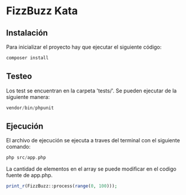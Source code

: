 # FizzBuzz Kata
## Instalación
Para inicializar el proyecto hay que ejecutar el siguiente código:
~~~php
composer install
~~~
## Testeo
Los test se encuentran en la carpeta 'tests/'. Se pueden ejecutar de la siguiente manera:

~~~php
vendor/bin/phpunit 
~~~

## Ejecución
El archivo de ejecución se ejecuta a traves del terminal con el siguiente comando:
~~~php
php src/app.php
~~~
La cantidad de elementos en el array se puede modificar en el codigo fuente de app.php.
~~~php
print_r(FizzBuzz::process(range(0, 100)));
~~~

